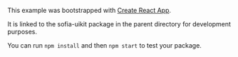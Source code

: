 This example was bootstrapped with [Create React App](https://github.com/facebook/create-react-app).

It is linked to the sofia-uikit package in the parent directory for development purposes.

You can run `npm install` and then `npm start` to test your package.
